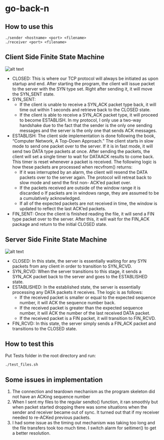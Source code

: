 # go-back-n
## How to use this
```
./sender <hostname> <port> <filename>
./receiver <port> <filename>
```

## Client Side Finite State Machine
![alt text](https://firebasestorage.googleapis.com/v0/b/test-840a6.appspot.com/o/client_fsm.png?alt=media&token=0542f68b-798d-496e-be8e-94957244dfc0)

* CLOSED: This is where our TCP protocol will always be initiated as upon startup and end. After starting the program, the client will issue packet to the server with the SYN type set. Right after sending it, it will move the SYN_SENT state.
* SYN_SENT:
  * If the client is unable to receive a SYN_ACK packet type back, it will time out within 1
seconds and retrieve back to the CLOSED state.
  * If the client is able to receive a SYN_ACK packet type, it will proceed to become
ESTABLISH. In my protocol, I only use a two-way handshake due to the fact that the sender is the only one sending messages and the server is the only one that sends ACK messages.
* ESTABLISH: The client side implementation is done following the book, “Computer Network, A Top-Down Approach.” The client starts in slow mode to send one packet over to the server. If it is in fast mode, it will send two DATA type packets at once. After sending the packets, the client will set a single timer to wait for DATAACK results to come back. This timer is reset whenever a packet is received. The following logic is how these packets are processed when recvfrom() returns:
  * If it was interrupted by an alarm, the client will resend the DATA packets over to the server again. The protocol will retreat back to slow mode and send the first non- ACK’ed packet over.  
  * If the packets received are outside of the window range it is discarded o If packets are in windows range, they are assumed to be a cumulatively
acknowledged.
  * If all of the expected packets are not received in time, the window is updated to reflect the last ACK’ed packets.
* FIN_SENT: Once the client is finished reading the file, it will send a FIN type packet over to the server. After this, it will wait for the FIN_ACK package and return to the initial CLOSED state.

## Server Side Finite State Machine
![alt text](https://firebasestorage.googleapis.com/v0/b/test-840a6.appspot.com/o/server_fsm.png?alt=media&token=b82c7d59-7a40-4930-b09d-a7ab3a10be2c)

* CLOSED: In this state, the server is essentially waiting for any SYN packets from any client in order to transition to SYN_RCVD.
* SYN_RCVD: When the server transitions to this stage, it sends a SYN_ACK packet back to the server and goes to the ESTABLISHED state.
* ESTABLISHED: In the established state, the server is essentially processing any DATA packets it receives. The logic is as follows:
  * If the received packet is smaller or equal to the expected sequence number, it will ACK the sequence number back.
  * If the received packet is greater than the expected sequence number, it will ACK the number of the last received DATA packet.
  * If the received packet is a FIN packet, it will transition to FIN_RCVD.
* FIN_RCVD: In this state, the server simply sends a FIN_ACK packet and transitions to the
CLOSED state.

## How to test this

Put Tests folder in the root directory and run:
```
./test_files.sh
```
## Some issues in implementation

1. The connection and teardown mechanism as the program skeleton did not have an ACKing sequence number
2. When I sent my files to the regular sendto() function, it ran smoothly but when packet started dropping there was some situations when the sender and receiver became out of sync. It turned out that if my receiver needed to re-ACKed previous packets. 
3. I had some issue as the timing out mechanism was taking too long and the file transfers took too much time. I switch alarm for seitimer() to get a better resolution.
